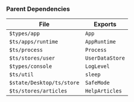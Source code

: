 ### Parent Dependencies

| File | Exports |
| ---- | ------- |
| `$types/app` | `App` |
| `$ts/apps/runtime` | `AppRuntime` |
| `$ts/process` | `Process` |
| `$ts/stores/user` | `UserDataStore` |
| `$types/console` | `LogLevel` |
| `$ts/util` | `sleep` |
| `$state/Desktop/ts/store` | `SafeMode` |
| `$ts/stores/articles` | `HelpArticles` |
